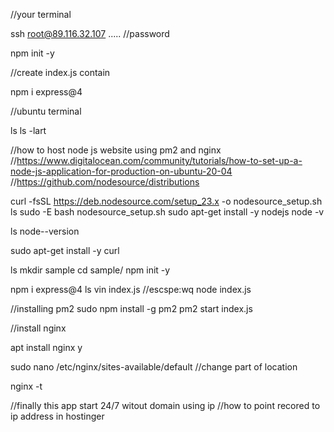 //your terminal

ssh root@89.116.32.107
.....         //password

npm init -y

//create index.js contain
<!-- const express = require('express')
const app = express()
const port = 3000

app.get('/', (req, res) => {
  res.send('Hello World!')
})

app.listen(port, () => {
  console.log(`Example app listening on port ${port}`)
}) -->


npm i express@4

//ubuntu terminal 


ls
ls -lart


//how to host node js website using pm2 and nginx
//https://www.digitalocean.com/community/tutorials/how-to-set-up-a-node-js-application-for-production-on-ubuntu-20-04
//https://github.com/nodesource/distributions



curl -fsSL https://deb.nodesource.com/setup_23.x -o nodesource_setup.sh
ls
sudo -E bash nodesource_setup.sh
sudo apt-get install -y nodejs
node -v

ls
node--version

sudo apt-get install -y curl

ls
mkdir sample
cd sample/
npm init -y

npm i express@4
ls
vin index.js
//escspe:wq
node index.js

//installing pm2
sudo npm install -g pm2
pm2 start index.js




//install nginx

apt install nginx
y

sudo nano /etc/nginx/sites-available/default
//change part of location

nginx -t


//finally this app start 24/7 witout domain using ip
//how to point recored to ip address in hostinger



